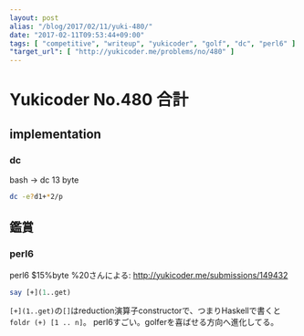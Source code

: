```yaml
---
layout: post
alias: "/blog/2017/02/11/yuki-480/"
date: "2017-02-11T09:53:44+09:00"
tags: [ "competitive", "writeup", "yukicoder", "golf", "dc", "perl6" ]
"target_url": [ "http://yukicoder.me/problems/no/480" ]
---
```


# Yukicoder No.480 合計

## implementation

### dc

bash $\to$ dc $13$ byte

``` sh
dc -e?d1+*2/p
```

## 鑑賞

### perl6

perl6 $15%byte %20さんによる: <http://yukicoder.me/submissions/149432>

``` perl
say [+](1..get)
```

`[+](1..get)`の`[]`はreduction演算子constructorで、つまりHaskellで書くと`foldr (+) [1 .. n]`。
perl6すごい。golferを喜ばせる方向へ進化してる。
